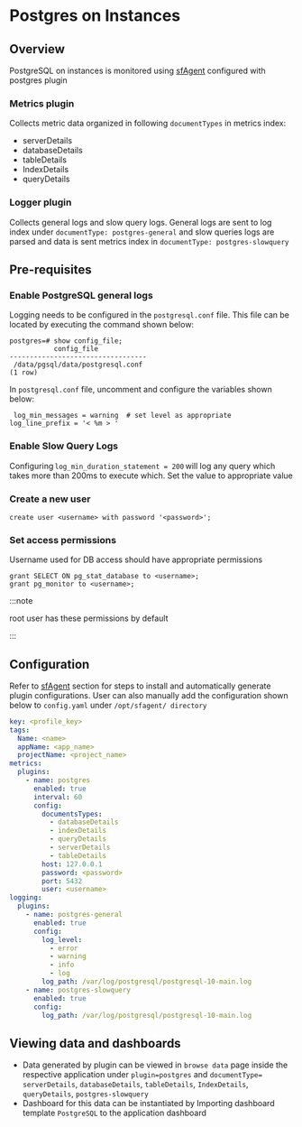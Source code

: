 # Postgres on Instances

## Overview

PostgreSQL on instances is monitored using [sfAgent](/docs/Quick_Start/getting_started#sfagent) configured with postgres plugin 

### Metrics plugin

Collects metric data organized in following `documentTypes` in metrics index: 

- serverDetails 
- databaseDetails 
- tableDetails 
- IndexDetails 
- queryDetails 

### Logger plugin

Collects general logs and slow query logs. General logs are sent to log index under `documentType: postgres-general` and slow queries logs are parsed and data is sent metrics index in `documentType: postgres-slowquery`



## Pre-requisites

### Enable PostgreSQL general logs

Logging needs to be configured in the `postgresql.conf` file. This file can be located by executing the command shown below: 

```shell
postgres=# show config_file; 
           config_file             
---------------------------------- 
 /data/pgsql/data/postgresql.conf 
(1 row) 
```

In `postgresql.conf` file, uncomment and configure the variables shown below:

```shell
 log_min_messages = warning  # set level as appropriate 
log_line_prefix = '< %m > ' 
```

### Enable Slow Query Logs

Configuring `log_min_duration_statement = 200` will log any query which takes more than 200ms to execute which. Set the value to appropriate value 

### Create a new user

```shell
create user <username> with password '<password>';
```

### Set access permissions

Username used for DB access should have appropriate permissions

```shell
grant SELECT ON pg_stat_database to <username>; 
grant pg_monitor to <username>; 
```

:::note

root user has these permissions by default 

:::

## Configuration

Refer to [sfAgent](/docs/Quick_Start/getting_started#sfagent) section for steps to install and automatically generate plugin configurations. User can also manually add the configuration shown below to `config.yaml` under `/opt/sfagent/ directory` 

```yaml
key: <profile_key> 
tags: 
  Name: <name> 
  appName: <app_name> 
  projectName: <project_name> 
metrics: 
  plugins: 
    - name: postgres 
      enabled: true 
      interval: 60 
      config: 
        documentsTypes: 
          - databaseDetails 
          - indexDetails 
          - queryDetails 
          - serverDetails 
          - tableDetails 
        host: 127.0.0.1 
        password: <password> 
        port: 5432 
        user: <username> 
logging: 
  plugins: 
    - name: postgres-general 
      enabled: true 
      config: 
        log_level: 
          - error 
          - warning 
          - info 
          - log 
        log_path: /var/log/postgresql/postgresql-10-main.log 
    - name: postgres-slowquery 
      enabled: true 
      config: 
        log_path: /var/log/postgresql/postgresql-10-main.log 
```

## Viewing data and dashboards 

 

- Data generated by plugin can be viewed in `browse data` page inside the respective application under `plugin=postgres` and `documentType=` `serverDetails`, `databaseDetails`, `tableDetails`, `IndexDetails`, `queryDetails`, `postgres-slowquery` 
- Dashboard for this data can be instantiated by Importing dashboard template `PostgreSQL` to the application dashboard 

 



 